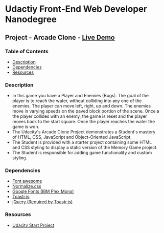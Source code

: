 Udactiy Front-End Web Developer Nanodegree
===============================

## Project - Arcade Clone - [**Live Demo**](https://jamesperrin.github.io/udacity-fend-project-arcade-game/)

### Table of Contents

* [Description](#Description)
* [Dependencies](#Dependencies)
* [Resources](#Resources)

### Description

* In this game you have a Player and Enemies (Bugs). The goal of the player is to reach the water, without colliding into any one of the enemies. The player can move left, right, up and down. The enemies move in varying speeds on the paved block portion of the scene. Once a the player collides with an enemy, the game is reset and the player moves back to the start square. Once the player reaches the water the game is won.
* The Udacity's Arcade Clone Project demonstrates a Student's mastery of HTML, CSS, JavaScript and  Object-Oriented JavaScript.
* The Student is provided with a starter project containing some HTML and CSS styling to display a static version of the Memory Game project.
* The Student is responsible for adding game functionality and custom styling.

### Dependencies

* [Font awesome](https://fontawesome.com/)
* [Normalize.css](https://necolas.github.io/normalize.css/)
* [Google Fonts (IBM Plex Mono)](https://fonts.google.com/specimen/IBM+Plex+Mono)
* [Toastr.js](http://codeseven.github.io/toastr/)
* [jQuery (Required by Toastr.js)](https://jquery.com/)


### Resources

* [Udacity Start Project](https://github.com/udacity/frontend-nanodegree-arcade-game)